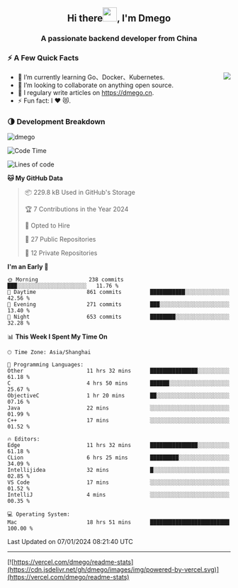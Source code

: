 <h2 align="center">Hi there<img src="https://cdn.jsdelivr.net/gh/dmego/images/img/Hi.gif" height="32" />, I'm Dmego </h2>
<h3 align="center">A passionate backend developer from China</h3>

### ⚡️ A Few Quick Facts

<img align="right" src="https://readme-stats-dmego.vercel.app/api?username=dmego&show_icons=true&icon_color=1573B3&hide_title=true&text_color=718096&bg_color=00000000&hide_border=true"/>

<ul>
    <li> 🌱 I’m currently learning Go、Docker、Kubernetes.</li>
    <li> 👯 I’m looking to collaborate on anything open source.</li>
    <li> 📝 I regulary write articles on <a href="https://dmego.cn">https://dmego.cn</a>.</li>
    <li> ⚡ Fun fact: I ❤️ 😻.</li>
</ul>

### 🌗 Development Breakdown

<img src="https://komarev.com/ghpvc/?username=dmego" alt="dmego" />

<!--START_SECTION:waka-->
![Code Time](http://img.shields.io/badge/Code%20Time-2%2C451%20hrs%2025%20mins-blue)

![Lines of code](https://img.shields.io/badge/From%20Hello%20World%20I%27ve%20Written-685.1%20thousand%20lines%20of%20code-blue)

**🐱 My GitHub Data** 

> 📦 229.8 kB Used in GitHub's Storage 
 > 
> 🏆 7 Contributions in the Year 2024
 > 
> 💼 Opted to Hire
 > 
> 📜 27 Public Repositories 
 > 
> 🔑 12 Private Repositories 
 > 
**I'm an Early 🐤** 

```text
🌞 Morning                238 commits         ███░░░░░░░░░░░░░░░░░░░░░░   11.76 % 
🌆 Daytime                861 commits         ███████████░░░░░░░░░░░░░░   42.56 % 
🌃 Evening                271 commits         ███░░░░░░░░░░░░░░░░░░░░░░   13.40 % 
🌙 Night                  653 commits         ████████░░░░░░░░░░░░░░░░░   32.28 % 
```


📊 **This Week I Spent My Time On** 

```text
🕑︎ Time Zone: Asia/Shanghai

💬 Programming Languages: 
Other                    11 hrs 32 mins      ███████████████░░░░░░░░░░   61.18 % 
C                        4 hrs 50 mins       ██████░░░░░░░░░░░░░░░░░░░   25.67 % 
ObjectiveC               1 hr 20 mins        ██░░░░░░░░░░░░░░░░░░░░░░░   07.16 % 
Java                     22 mins             ░░░░░░░░░░░░░░░░░░░░░░░░░   01.99 % 
C++                      17 mins             ░░░░░░░░░░░░░░░░░░░░░░░░░   01.52 % 

🔥 Editors: 
Edge                     11 hrs 32 mins      ███████████████░░░░░░░░░░   61.18 % 
CLion                    6 hrs 25 mins       █████████░░░░░░░░░░░░░░░░   34.09 % 
Intellijidea             32 mins             █░░░░░░░░░░░░░░░░░░░░░░░░   02.85 % 
VS Code                  17 mins             ░░░░░░░░░░░░░░░░░░░░░░░░░   01.52 % 
IntelliJ                 4 mins              ░░░░░░░░░░░░░░░░░░░░░░░░░   00.35 % 

💻 Operating System: 
Mac                      18 hrs 51 mins      █████████████████████████   100.00 % 
```


 Last Updated on 07/01/2024 08:21:40 UTC
<!--END_SECTION:waka-->

---

[![https://vercel.com/dmego/readme-stats](https://cdn.jsdelivr.net/gh/dmego/images/img/powered-by-vercel.svg)](https://vercel.com/dmego/readme-stats)

